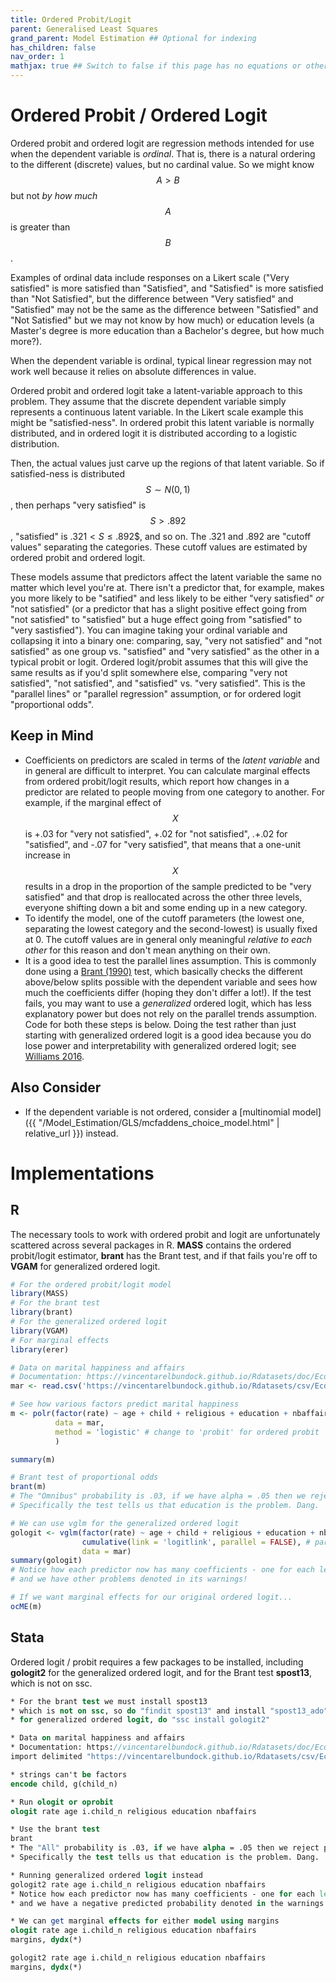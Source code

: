 ```yaml
---
title: Ordered Probit/Logit
parent: Generalised Least Squares
grand_parent: Model Estimation ## Optional for indexing
has_children: false
nav_order: 1
mathjax: true ## Switch to false if this page has no equations or other math rendering.
---
```


# Ordered Probit / Ordered Logit

Ordered probit and ordered logit are regression methods intended for use when the dependent variable is *ordinal*. That is, there is a natural ordering to the different (discrete) values, but no cardinal value. So we might know $$A > B$$ but not *by how much* $$A$$ is greater than $$B$$.

Examples of ordinal data include responses on a Likert scale ("Very satisfied" is more satisfied than "Satisfied", and "Satisfied" is more satisfied than "Not Satisfied", but the difference between "Very satisfied" and "Satisfied" may not be the same as the difference between "Satisfied" and "Not Satisfied" but we may not know by how much) or education levels (a Master's degree is more education than a Bachelor's degree, but how much more?).

When the dependent variable is ordinal, typical linear regression may not work well because it relies on absolute differences in value. 

Ordered probit and ordered logit take a latent-variable approach to this problem. They assume that the discrete dependent variable simply represents a continuous latent variable. In the Likert scale example this might be "satisfied-ness". In ordered probit this latent variable is normally distributed, and in ordered logit it is distributed according to a logistic distribution. 

Then, the actual values just carve up the regions of that latent variable. So if satisfied-ness is distributed $$S\sim N(0,1)$$, then perhaps "very satisfied" is $$S > .892$$, "satisfied" is $.321 < S \leq .892$$, and so on. The .321 and .892 are "cutoff values" separating the categories. These cutoff values are estimated by ordered probit and ordered logit.

These models assume that predictors affect the latent variable the same no matter which level you're at. There isn't a predictor that, for example, makes you more likely to be "satified" and less likely to be either "very satisfied" *or* "not satisfied" (or a predictor that has a slight positive effect going from "not satisfied" to "satisfied" but a huge effect going from "satisfied" to "very sastisfied"). You can imagine taking your ordinal variable and collapsing it into a binary one: comparing, say, "very not satisfied" and "not satisfied" as one group vs. "satisfied" and "very satisfied" as the other in a typical probit or logit. Ordered logit/probit assumes that this will give the same results as if you'd split somewhere else, comparing "very not satisfied", "not satisfied", and "satisfied" vs. "very satisfied". This is the "parallel lines" or "parallel regression" assumption, or for ordered logit "proportional odds".

## Keep in Mind

- Coefficients on predictors are scaled in terms of the *latent variable* and in general are difficult to interpret. You can calculate marginal effects from ordered probit/logit results, which report how changes in a predictor are related to people moving from one category to another. For example, if the marginal effect of $$X$$ is +.03 for "very not satisfied", +.02 for "not satisfied", .+.02 for "satisfied", and -.07 for "very satisfied", that means that a one-unit increase in $$X$$ results in a drop in the proportion of the sample predicted to be "very satisfied" and that drop is reallocated across the other three levels, everyone shifting down a bit and some ending up in a new category.
- To identify the model, one of the cutoff parameters (the lowest one, separating the lowest category and the second-lowest) is usually fixed at 0. The cutoff values are in general only meaningful *relative to each other* for this reason and don't mean anything on their own. 
- It is a good idea to test the parallel lines assumption. This is commonly done using a [Brant (1990)](https://www.jstor.org/stable/2532457) test, which basically checks the different above/below splits possible with the dependent variable and sees how much the coefficients differ (hoping they don't differ a lot!). If the test fails, you may want to use a *generalized* ordered logit, which has less explanatory power but does not rely on the parallel trends assumption. Code for both these steps is below. Doing the test rather than just starting with generalized ordered logit is a good idea because you do lose power and interpretability with generalized ordered logit; see [Williams 2016](https://www3.nd.edu/~rwilliam/gologit2/UnderStandingGologit2016.pdf).

## Also Consider

- If the dependent variable is not ordered, consider a [multinomial model]({{ "/Model_Estimation/GLS/mcfaddens_choice_model.html" | relative_url }}) instead.


# Implementations

## R

The necessary tools to work with ordered probit and logit are unfortunately scattered across several packages in R. **MASS** contains the ordered probit/logit estimator, **brant** has the Brant test, and if that fails you're off to **VGAM** for generalized ordered logit.

```r
# For the ordered probit/logit model
library(MASS)
# For the brant test
library(brant)
# For the generalized ordered logit
library(VGAM)
# For marginal effects
library(erer)

# Data on marital happiness and affairs
# Documentation: https://vincentarelbundock.github.io/Rdatasets/doc/Ecdat/Fair.html
mar <- read.csv('https://vincentarelbundock.github.io/Rdatasets/csv/Ecdat/Fair.csv')

# See how various factors predict marital happiness
m <- polr(factor(rate) ~ age + child + religious + education + nbaffairs,
          data = mar, 
          method = 'logistic' # change to 'probit' for ordered probit
          )

summary(m)

# Brant test of proportional odds
brant(m)
# The "Omnibus" probability is .03, if we have alpha = .05 then we reject proportional odds
# Specifically the test tells us that education is the problem. Dang.

# We can use vglm for the generalized ordered logit
gologit <- vglm(factor(rate) ~ age + child + religious + education + nbaffairs,
                cumulative(link = 'logitlink', parallel = FALSE), # parallel = FALSE tells it not to assume parallel lines
                data = mar)
summary(gologit)                
# Notice how each predictor now has many coefficients - one for each level
# and we have other problems denoted in its warnings!

# If we want marginal effects for our original ordered logit...
ocME(m)
```

## Stata

Ordered logit / probit requires a few packages to be installed, including **gologit2** for the generalized ordered logit, and for the Brant test **spost13**, which is not on ssc.

```stata
* For the brant test we must install spost13 
* which is not on ssc, so do "findit spost13" and install "spost13_ado"
* for generalized ordered logit, do "ssc install gologit2"

* Data on marital happiness and affairs
* Documentation: https://vincentarelbundock.github.io/Rdatasets/doc/Ecdat/Fair.html
import delimited "https://vincentarelbundock.github.io/Rdatasets/csv/Ecdat/Fair.csv", clear

* strings can't be factors
encode child, g(child_n)

* Run ologit or oprobit
ologit rate age i.child_n religious education nbaffairs

* Use the brant test
brant
* The "All" probability is .03, if we have alpha = .05 then we reject proportional odds
* Specifically the test tells us that education is the problem. Dang.

* Running generalized ordered logit instead
gologit2 rate age i.child_n religious education nbaffairs
* Notice how each predictor now has many coefficients - one for each level
* and we have a negative predicted probability denoted in the warnings!

* We can get marginal effects for either model using margins
ologit rate age i.child_n religious education nbaffairs
margins, dydx(*)

gologit2 rate age i.child_n religious education nbaffairs
margins, dydx(*)
```
